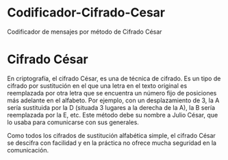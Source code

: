 # Codificador-Cifrado-Cesar
Codificador de mensajes por método de Cifrado César

<h1> Cifrado César </h1>

<p>En criptografía, el cifrado César, es una de técnica de cifrado. Es un tipo de cifrado por sustitución en el que una letra en el texto original es reemplazada por otra letra que se encuentra un número fijo de posiciones más adelante en el alfabeto. Por ejemplo, con un desplazamiento de 3, la A sería sustituida por la D (situada 3 lugares a la derecha de la A), la B sería reemplazada por la E, etc. Este método debe su nombre a Julio César, que lo usaba para comunicarse con sus generales.</p>

<p>Como todos los cifrados de sustitución alfabética simple, el cifrado César se descifra con facilidad y en la práctica no ofrece mucha seguridad en la comunicación.</p>
